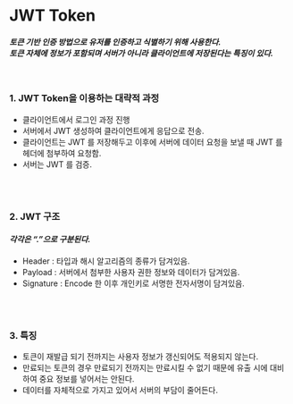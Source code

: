 # JWT Token

#### *토큰 기반 인증 방법으로 유저를 인증하고 식별하기 위해 사용한다.<br> 토큰 자체에 정보가 포함되며 서버가 아니라 클라이언트에 저장된다는 특징이 있다.*

<br>

### 1. **JWT Token을 이용하는 대략적 과정**
- 클라이언트에서 로그인 과정 진행
- 서버에서 JWT 생성하여 클라이언트에게 응답으로 전송.
- 클라이언트는 JWT 를 저장해두고 이후에 서버에 데이터 요청을 보낼 때 JWT 를 헤더에 첨부하여 요청함.
- 서버는 JWT 를 검증.

<br><br>

### 2. **JWT 구조**
#### *각각은 “.”으로 구분된다.*
- Header : 타입과 해시 알고리즘의 종류가 담겨있음.
- Payload : 서버에서 첨부한 사용자 권한 정보와 데이터가 담겨있음.
- Signature : Encode 한 이후 개인키로 서명한 전자서명이 담겨있음.

<br><br>

### 3. **특징**
- 토큰이 재발급 되기 전까지는 사용자 정보가 갱신되어도 적용되지 않는다.
- 만료되는 토큰의 경우 만료되기 전까지는 만료시킬 수 없기 때문에 유출 시에 대비하여 중요 정보를 넣어서는 안된다.
- 데이터를 자체적으로 가지고 있어서 서버의 부담이 줄어든다.